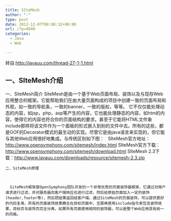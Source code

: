 ```yaml
---
title: SIteMesh
author: "-"
type: post
date: 2012-12-07T08:08:32+00:00
url: /?p=4840
categories:
  - Java
  - Web

---
```

转自:http://javauu.com/thread-27-1-1.html

## 一、SIteMesh介绍

  一、SiteMesh简介
 SiteMesh是由一个基于Web页面布局、装饰以及与现存Web应用整合的框架。它能帮助我们在由大量页面构成的项目中创建一致的页面布局和外观，如一致的导航条，一致的banner，一致的版权，等等。 它不仅仅能处理动态的内容，如jsp，php，asp等产生的内容，它也能处理静态的内容，如htm的内容，使得它的内容也符合你的页面结构的要求。甚至于它能将HTML文件象include那样将该文件作为一个面板的形式嵌入到别的文件中去。所有的这些，都是GOF的Decorator模式的最生动的实现。尽管它是由java语言来实现的，但它能与其他Web应用很好地集成。与传统区别如下图：
 <img src="http://javauu.com/attachments/forumid_19/20080909_6b24a2aa462d3f86bf8cfCBgkJs8uFPE.jpg" alt="" /> <img src="http://javauu.com/attachments/forumid_19/20080909_ba26d2494b9fc0dab76a1BCCKU7KiFLk.jpg" alt="" />
 SIteMesh官方地址：http://www.opensymphony.com/sitemesh/index.html
 SIteMesh官方下载：http://www.opensymphony.com/sitemesh/download.html
 SIteMesh 2.3下载：http://www.javauu.com/downloads/resource/sitemesh-2.3.zip 
  
    二、SiteMesh原理
  
  
    
      SiteMesh框架是OpenSymphony团队开发的一个非常优秀的页面装饰器框架，它通过对用户请求进行过滤，并对服务器向客户端响应也进行过滤，然后给原始页面加入一定的装饰(header,footer等)，然后把结果返回给客户端。通过SiteMesh的页面装饰，可以提供更好的代码复用，所有的页面装饰效果耦合在目标页面中，无需再使用include指令来包含装饰效果，目标页与装饰页完全分离，如果所有页面使用相同的装饰器，可以是整个Web应用具有统一的风格。
    
  
  
  
